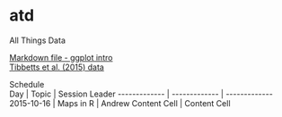 # atd

All Things Data

[Markdown file - ggplot intro](https://raw.githubusercontent.com/flopezo/atd/master/intro_to_ggplot.Rmd)  
[Tibbetts et al. (2015) data](https://raw.githubusercontent.com/flopezo/atd/master/Tibbets_et_al_2015_data.csv)

Schedule  
Day  | Topic | Session Leader
------------- | ------------- | ------------- 
2015-10-16  | Maps in R | Andrew
Content Cell  | Content Cell
